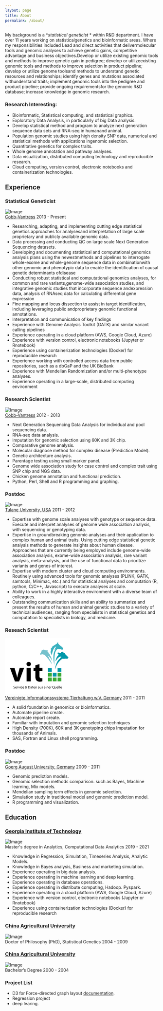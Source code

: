 ```yaml
---
layout: page
title: About
permalink: /about/
---
```


My background is a **statistical geneticist*   * within R&D department. I have over 11 years working on statisticalgenetics and bioinformatic areas. Where my responsibilities included Lead and direct activities that delivermolecular tools and genomic analyses to achieve genetic gains, competitive advantage and business objectives.Develop or utilize existing genomic tools and methods to improve genetic gain in pedigree; develop or utilizeexisting genomic tools and methods to improve selection in product pipeline; develop or utilize genome toolsand methods to understand genetic resources and relationships; identify genes and mutations associated withunderstand traits; implement genomic tools into the pedigree and product pipeline; provide ongoing requirementsfor the genomic R&D database; increase knowledge in genomic research.

### **Research Interesting**:

   * Bioinformatic, Statistical computing, and statistical graphics.  
   * Exploratory Data Analysis, in particularly of big Data analysis.  
   * Develop statistical method and program to analyze next generation sequence data sets and RNA-seq in humanand animal.  
   * Population genomic studies using high density SNP data, numerical and statistical methods with applications ingenomic selection.  
   * Quantitative genetics for complex traits.  
   * Whole genome annotation and pathway analyses.  
   * Data visualization, distributed computing technology and reproducible research.  
   * Cloud computing, version control, electronic notebooks and containerization technologies.  



## **Experience**

### Statistical Geneticist
![Image](https://www.cobb-vantress.com/assets/Uploads/eeea173a08/cobb-logo.png)   
[Cobb-Vantress](https://www.cobb-vantress.com/) 2013 - Present 

   * Researching, adapting, and implementing cutting edge statistical genetics approaches for analysesand interpretation of large scale proprietary and publicly available genomic data.  
   * Data processing and conducting QC on large scale Next Generation Sequencing datasets.  
   * Developing and documenting statistical and computational genomics analysis plans using the newestmethods and pipelines to interrogate whole-exome and whole-genome sequence data in combinationwith other genomic and phenotypic data to enable the identification of causal genetic determinants ofdisease  
   * Conducting robust statistical and computational genomics analyses, for common and rare variants,genome-wide association studies, and integrative genomic studies that incorporate sequence andexpression data, analysis of RNAseq data for calculating differential gene expression  
   * Fine mapping and locus dissection to assist in target identification, including leveraging public andproprietary genomic functional annotations.  
   * Interpretation and communication of key findings  
   * Experience with Genome Analysis Toolkit (GATK) and similar variant calling pipelines  
   * Experience operating in a cloud platform (AWS, Google Cloud, Azure)  
   * Experience with version control, electronic notebooks (Jupyter or Rnotebook)  
   * Experience using containerization technologies (Docker) for reproducible research  
   * Experience working with controlled access data from public repositories, such as a dbGaP and the UK BioBank  
   * Experience with Mendelian Randomization and/or multi-phenotype analyses.  
   * Experience operating in a large-scale, distributed computing environment  


### Research Scientist
![Image](https://www.cobb-vantress.com/assets/Uploads/eeea173a08/cobb-logo.png)   
[Cobb-Vantress](https://www.cobb-vantress.com/) 2012 - 2013

   * Next Generation Sequencing Data Analysis for individual and pool sequencing data.  
   * RNA-seq data analysis.  
   * Imputation for genomic selection using 60K and 3K chip.  
   * Comparative genome analysis.  
   * Molecular diagnose method for complex disease (Prediction Model).  
   * Genetic architecture analysis.  
   * Parentage testing using small marker panel.  
   * Genome wide association study for case control and complex trait using SNP chip and NGS data.  
   * Chicken genome annotation and functional prediction.  
   * Python, Perl, Shell and R programming and graphing.  



### Postdoc
![Image](https://communications.tulane.edu/sites/g/files/rdw811/f/wordmark2color.gif)  
[Tulane University, USA](https://tulane.edu/) 2011 - 2012 

   * Expertise with genome scale analyses with genotype or sequence data. Execute and interpret analyses of genome wide association analysis, with sequencing or genotyping data.  
   * Expertise in groundbreaking genomic analyses and their application to complex human and animal
traits. Using cutting edge statistical genetic analysis methods to generate insights about human
disease. Approaches that are currently being employed include genome-wide association analysis,
exome-wide association analysis, rare variant analysis, meta-analysis, and the use of functional data to
prioritize variants and genes of interest.  
   * Expertise with modern cluster and cloud computing environments. Routinely using advanced tools for
genomic analyses (PLINK, GATK, samtools, Minimac, etc.) and for statistical analyses and computation
(R, python, C/C++, Javascript) to execute analyses at scale.  
   * Ability to work in a highly interactive environment with a diverse team of colleagues.  
   * Outstanding communication skills and an ability to summarize and present the results of human and
animal genetic studies to a variety of technical audiences, ranging from specialists in statistical genetics
and computation to specialists in biology, and medicine.  


### Reseach Scientist  
![Image](vit.PNG)  
[Vereinigte Informationssysteme Tierhaltung w.V. Germany](https://www.vit.de/) 2011 - 2011 

   * A solid foundation in genomics or bioinformatics.  
   * Automate pipeline create.  
   * Automate report create.  
   * Familiar with imputation and genomic selection techniques  
   * High Density (700K), 60K and 3K genotyping chips Imputation for thousands of Animals.  
   * SAS, Fortran and Linux shell programming.  

### Postdoc
![Image](https://enlight-eu.org/images/logos/Logo_Gttingen.jpg)  
[Goerg August University, Germany](https://www.uni-goettingen.de/en/1.html) 2009 - 2011    

   * Genomic prediction models.  
   * Genomic selection methods comparison. such as Bayes, Machine learning, Mix models.  
   * Mendelian sampling term effects in genomic selection.  
   * Simulation study in traditional model and genomic prediction model.  
   * R programming and visualization.  



## **Education**
### [Georgia Institute of Technology](https://www.gatech.edu/)  
![Image](https://img.pngio.com/logos-and-wordmarks-institute-communications-georgia-tech-georgia-tech-logo-png-456_215.png)  
Master's degree in Analytics, Computational Data Analytics
2019 - 2021

   * Knowledge in Regression, Simulation, Timeseries Analysis, Analytic Models.  
   * Knowledge in Bayes analysis, Business and marketing simulation.  
   * Experience operating in big data analysis.  
   * Experience operating in machine learning and deep learning.  
   * Experience operating in database operations.  
   * Experience operating in distribute computing, Hadoop. Pyspark.  
   * Experience operating in a cloud platform (AWS, Google Cloud, Azure)  
   * Experience with version control, electronic notebooks (Jupyter or Rnotebook)  
   * Experience using containerization technologies (Docker) for reproducible  research  

### [China Agricultural University](https://en.cau.edu.cn/)  
![Image](https://www.laowaicareer.com/images/company-logo/114/140)  
Doctor of Philosophy (PhD), Statistical Genetics
2004 - 2009

### [China Agricultural University](https://en.cau.edu.cn/)   
![Image](https://www.laowaicareer.com/images/company-logo/114/140)  
Bachelor’s Degree
2000 - 2004


### **Project List**

   * D3 for Force-directed graph layout [documentation](https://github.com/chenjunonly/home/blob/main/_posts/2020-10-11-D3-for-Force-directed-graph-layout.html).  
   * Regression project  
   * deep learing. 
